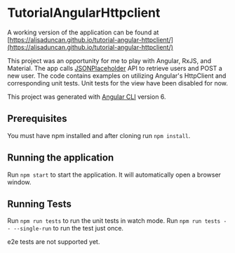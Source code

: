 # TutorialAngularHttpclient

A working version of the application can be found at [https://alisaduncan.github.io/tutorial-angular-httpclient/](https://alisaduncan.github.io/tutorial-angular-httpclient/)


This project was an opportunity for me to play with Angular, RxJS, and Material. The app calls [JSONPlaceholder](https://jsonplaceholder.typicode.com/) API to retrieve users and POST a new user. The code contains examples on utilizing Angular's HttpClient and corresponding unit tests. Unit tests for the view have been disabled for now.

This project was generated with [Angular CLI](https://github.com/angular/angular-cli) version 6.

## Prerequisites

You must have npm installed and after cloning run `npm install`.

## Running the application

Run `npm start` to start the application. It will automatically open a browser window. 

## Running Tests

Run `npm run tests` to run the unit tests in watch mode. Run `npm run tests -- --single-run` to run the test just once.

e2e tests are not supported yet.
